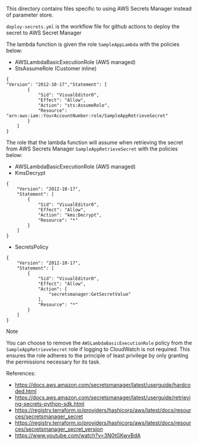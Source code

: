 This directory contains files specific to using AWS Secrets Manager instead of parameter store.

`deploy-secrets.yml` is the workflow file for github actions to deploy the secret to AWS Secret Manager

The lambda function is given the role `SampleAppLambda` with the policies below:
- AWSLambdaBasicExecutionRole (AWS managed)
- StsAssumeRole (Customer inline)

```
{
"Version": "2012-10-17","Statement": [
        {
            "Sid": "VisualEditor0",
            "Effect": "Allow",
            "Action": "sts:AssumeRole",
            "Resource": "arn:aws:iam::YourAccountNumber:role/SampleAppRetrieveSecret"
        }
    ]
}
```

The role that the lambda function will assume when retrieving the secret from AWS Secrets Manager `SampleAppRetrieveSecret` with the policies below:
- AWSLambdaBasicExecutionRole (AWS managed) 
- KmsDecrypt 
```
{
    "Version": "2012-10-17",
    "Statement": [
        {
            "Sid": "VisualEditor0",
            "Effect": "Allow",
            "Action": "kms:Decrypt",
            "Resource": "*"
        }
    ]
}
```
- SecretsPolicy  
```
{
    "Version": "2012-10-17",
    "Statement": [
        {
            "Sid": "VisualEditor0",
            "Effect": "Allow",
            "Action": [
                "secretsmanager:GetSecretValue"
            ],
            "Resource": "*"
        }
    ]
}
```

> [!NOTE]
> You can choose to remove the `AWSLambdaBasicExecutionRole` policy from the `SampleAppRetrieveSecret` role if logging to CloudWatch is not required. This ensures the role adheres to the principle of least privilege by only granting the permissions necessary for its task.

References:
- https://docs.aws.amazon.com/secretsmanager/latest/userguide/hardcoded.html
- https://docs.aws.amazon.com/secretsmanager/latest/userguide/retrieving-secrets-python-sdk.html
- https://registry.terraform.io/providers/hashicorp/aws/latest/docs/resources/secretsmanager_secret
- https://registry.terraform.io/providers/hashicorp/aws/latest/docs/resources/secretsmanager_secret_version
- https://www.youtube.com/watch?v=3N0tGKwvBdA
